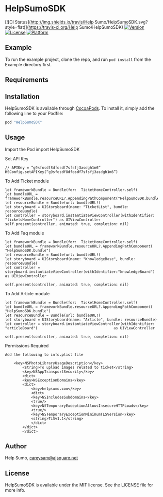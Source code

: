 # HelpSumoSDK

[![CI Status](http://img.shields.io/travis/Help Sumo/HelpSumoSDK.svg?style=flat)](https://travis-ci.org/Help Sumo/HelpSumoSDK)
[![Version](https://img.shields.io/cocoapods/v/HelpSumoSDK.svg?style=flat)](http://cocoapods.org/pods/HelpSumoSDK)
[![License](https://img.shields.io/cocoapods/l/HelpSumoSDK.svg?style=flat)](http://cocoapods.org/pods/HelpSumoSDK)
[![Platform](https://img.shields.io/cocoapods/p/HelpSumoSDK.svg?style=flat)](http://cocoapods.org/pods/HelpSumoSDK)

## Example

To run the example project, clone the repo, and run `pod install` from the Example directory first.

## Requirements

## Installation

HelpSumoSDK is available through [CocoaPods](http://cocoapods.org). To install
it, simply add the following line to your Podfile:

```ruby
pod "HelpSumoSDK"
```
## Usage

Import the Pod
    import HelpSumoSDK

Set API Key

   	// APIKey = “g9sfosdf8dfosdf7sfsfj3asdgh1m6” 
	HSConfig.setAPIKey(“g9sfosdf8dfosdf7sfsfj3asdgh1m6”)

To Add Ticket module

  	let frameworkBundle = Bundle(for:  TicketHomeController.self)
	let bundleURL = frameworkBundle.resourceURL?.AppendingPathComponent("HelpSumoSDK.bundle")
	let resourceBundle = Bundle(url: bundleURL!)
	let storyboard = UIStoryboard(name: "TicketList", bundle: resourceBundle)
	let controller = storyboard.instantiateViewController(withIdentifier: "ticketsHomeController") as UIViewController       
 	self.present(controller, animated: true, completion: nil)

To Add Faq module

  	let frameworkBundle = Bundle(for:  TicketHomeController.self)
	let bundleURL = frameworkBundle.resourceURL?.AppendingPathComponent( "HelpSumoSDK.bundle")
	let resourceBundle = Bundle(url: bundleURL!)
	let storyboard = UIStoryboard(name: "KnowledgeBase", bundle: resourceBundle)
	let controller = storyboard.instantiateViewController(withIdentifier:"knowledgeBoard") as UIViewController       
            
 	self.present(controller, animated: true, completion: nil)

To Add Article module

	let frameworkBundle = Bundle(for:  TicketHomeController.self)
	let bundleURL = frameworkBundle.resourceURL?.AppendingPathComponent( "HelpSumoSDK.bundle")
	let resourceBundle = Bundle(url: bundleURL!)
	let storyboard = UIStoryboard(name: "Article", bundle: resourceBundle)
	let controller = storyboard.instantiateViewController(withIdentifier: "articleBoard") 									as UIViewController       
	
 	self.present(controller, animated: true, completion: nil)

Permissions Required
	
	Add the following to info.plist file

		<key>NSPhotoLibraryUsageDescription</key>
		    <string>To upload images related to ticket</string>
		    <key>NSAppTransportSecurity</key>
		    <dict>
			<key>NSExceptionDomains</key>
			<dict>
			    <key>helpsumo.com</key>
			    <dict>
				<key>NSIncludesSubdomains</key>
				<true/>
				<key>NSTemporaryExceptionAllowsInsecureHTTPLoads</key>
				<true/>
				<key>NSTemporaryExceptionMinimumTLSVersion</key>
				<string>TLSv1.1</string>
			    </dict>
			</dict>
		    </dict>

## Author

Help Sumo, careysam@ajsquare.net

## License

HelpSumoSDK is available under the MIT license. See the LICENSE file for more info.

